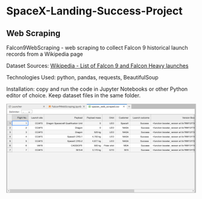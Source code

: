 # SpaceX-Landing-Success-Project

## Web Scraping
Falcon9WebScraping - web scraping to collect Falcon 9 historical launch records from a Wikipedia page  
     
Dataset Sources: 
[Wikipedia - List of Falcon 9 and Falcon Heavy launches](https://en.wikipedia.org/w/index.php?title=List_of_Falcon_9_and_Falcon_Heavy_launches&oldid=1027686922)

Technologies Used: python, pandas, requests, BeautifulSoup 

Installation: copy and run the code in Jupyter Notebooks or other Python editor of choice. Keep dataset files in the same folder.

![Web Scraping](https://github.com/natvnu/SpaceX-Landing-Success-Project/blob/main/WebScraping.png?raw=true)


